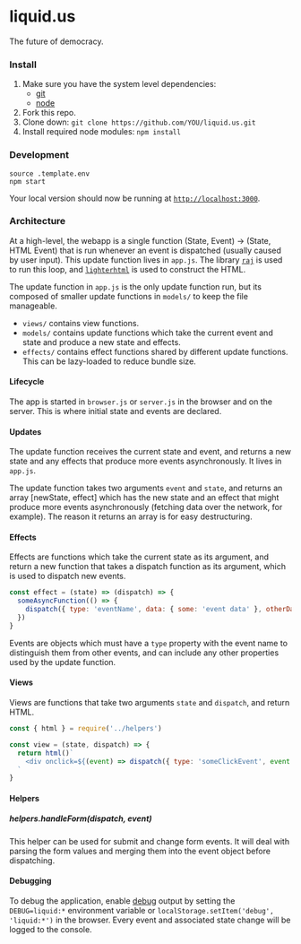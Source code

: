 # liquid.us

The future of democracy.

### Install

1. Make sure you have the system level dependencies:
    - [git](https://git-scm.com/)
    - [node](https://nodejs.org/)
2. Fork this repo.
3. Clone down: `git clone https://github.com/YOU/liquid.us.git`
4. Install required node modules: `npm install`

### Development

```
source .template.env
npm start
```

Your local version should now be running at [`http://localhost:3000`](http://localhost:3000).

### Architecture

At a high-level, the webapp is a single function (State, Event) -> (State, HTML Event) that is run whenever an event is
dispatched (usually caused by user input). This update function lives in `app.js`.
The library [`raj`](https://jew.ski/raj/) is used to run this loop, and
[`lighterhtml`](https://github.com/WebReflection/lighterhtml) is used to construct the HTML.

The update function in `app.js` is the only update function run, but its
composed of smaller update functions in `models/` to keep the file manageable.

- `views/` contains view functions.
- `models/` contains update functions which take the current event and state
  and produce a new state and effects.
- `effects/` contains effect functions shared by different update functions.
  This can be lazy-loaded to reduce bundle size.

#### Lifecycle

The app is started in `browser.js` or `server.js` in the browser and on the server. This is where initial state
and events are declared.

#### Updates

The update function receives the current state and event, and returns a new state and any effects that produce
more events asynchronously. It lives in `app.js`.

The update function takes two arguments `event` and `state`, and returns an array [newState, effect] which has the new
state and an effect that might produce more events asynchronously (fetching data over the network, for example).
The reason it returns an array is for easy destructuring.

#### Effects

Effects are functions which take the current state as its argument, and return a new function that takes a
dispatch function as its argument, which is used to dispatch new events.

```javascript
const effect = (state) => (dispatch) => {
  someAsyncFunction(() => {
    dispatch({ type: 'eventName', data: { some: 'event data' }, otherData: { some: 'other event data' } })
  })
}
```

Events are objects which must have a `type` property with the event name to distinguish them from other events,
and can include any other properties used by the update function.

#### Views

Views are functions that take two arguments `state` and `dispatch`, and return HTML.

```javascript
const { html } = require('../helpers')

const view = (state, dispatch) => {
  return html()`
    <div onclick=${(event) => dispatch({ type: 'someClickEvent', event })}>Hello, World</div>
  `
}
```

#### Helpers

##### helpers.handleForm(dispatch, event)

This helper can be used for submit and change form events. It will deal with parsing the form values and merging them
into the event object before dispatching.

#### Debugging

To debug the application, enable
[debug](https://github.com/visionmedia/debug#readme) output by setting the
`DEBUG=liquid:*` environment variable or `localStorage.setItem('debug', 'liquid:*')` in the
browser. Every event and associated state change will be logged to the console.
